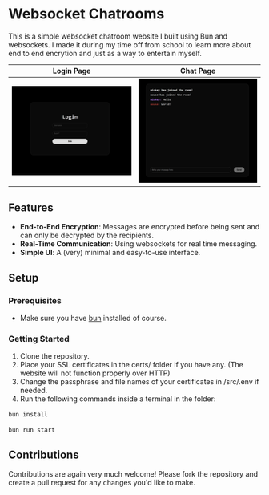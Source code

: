 # Websocket Chatrooms

This is a simple websocket chatroom website I built using Bun and websockets. I made it during my time off from school to learn more about end to end encrytion and just as a way to entertain myself.

Login Page | Chat Page
--- | ---
![](imgs/login_page.png) | ![](imgs/chat_page.png)

## Features

- **End-to-End Encryption**: Messages are encrypted before being sent and can only be decrypted by the recipients.
- **Real-Time Communication**: Using websockets for real time messaging.
- **Simple UI**: A (very) minimal and easy-to-use interface.

## Setup

### Prerequisites

- Make sure you have [bun](https://bun.sh/) installed of course.

### Getting Started

1. Clone the repository.
2. Place your SSL certificates in the certs/ folder if you have any. (The website will not function properly over HTTP)
3. Change the passphrase and file names of your certificates in /src/.env if needed.
4. Run the following commands inside a terminal in the folder:
```bash
bun install
```
```
bun run start
```

## Contributions

Contributions are again very much welcome! Please fork the repository and create a pull request for any changes you'd like to make.
